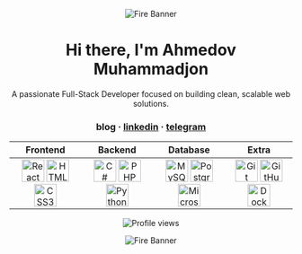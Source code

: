 <!-- Top banner -->
<p align="center">
  <img src="https://iili.io/dBau4ZN.gif" alt="Fire Banner" />
</p>

<!-- Introduction -->
<h1 align="center">Hi there, I'm Ahmedov Muhammadjon </h1>
<p align="center">A passionate Full-Stack Developer focused on building clean, scalable web solutions.</p>

<!-- Social links -->
<h3 align="center">
  blog · 
  <a href="https://www.linkedin.com/in/theaxmedovv/">linkedin</a> · 
  <a href="https://t.me/theaxmedovv">telegram</a>
</h3>

<!-- Tech stack table -->
<table align="center">
  <thead>
    <tr>
      <th>Frontend</th>
      <th>Backend</th>
      <th>Database</th>
      <th>Extra</th>
    </tr>
  </thead>
  <tbody align="center">
    <tr>
      <td>
        <img src="https://cdn.jsdelivr.net/gh/devicons/devicon/icons/react/react-original.svg" height="40" alt="React" title="React" />
        <img src="https://cdn.jsdelivr.net/gh/devicons/devicon/icons/html5/html5-original.svg" height="40" alt="HTML5" title="HTML5" />
        <img src="https://cdn.jsdelivr.net/gh/devicons/devicon/icons/css3/css3-original.svg" height="40" alt="CSS3" title="CSS3" />
      </td>
      <td>
        <img src="https://cdn.jsdelivr.net/gh/devicons/devicon/icons/csharp/csharp-original.svg" height="40" alt="C#" title="C#" />
        <img src="https://cdn.jsdelivr.net/gh/devicons/devicon/icons/php/php-original.svg" height="40" alt="PHP" title="PHP" />
        <img src="https://cdn.jsdelivr.net/gh/devicons/devicon/icons/python/python-original.svg" height="40" alt="Python" title="Python" />
      </td>
      <td>
        <img src="https://cdn.jsdelivr.net/gh/devicons/devicon/icons/mysql/mysql-original.svg" height="40" alt="MySQL" title="MySQL" />
        <img src="https://cdn.jsdelivr.net/gh/devicons/devicon/icons/postgresql/postgresql-original.svg" height="40" alt="PostgreSQL" title="PostgreSQL" />
        <img src="https://img.icons8.com/external-flat-juicy-fish/60/000000/external-sql-coding-and-development-flat-flat-juicy-fish.png" height="40" alt="Microsoft SQL Server" title="Microsoft SQL Server" />
      </td>
      <td>
        <img src="https://cdn.jsdelivr.net/gh/devicons/devicon/icons/git/git-original.svg" height="40" alt="Git" title="Git" />
        <img src="https://cdn.jsdelivr.net/gh/devicons/devicon/icons/github/github-original.svg" height="40" alt="GitHub" title="GitHub" />
        <img src="https://cdn.jsdelivr.net/gh/devicons/devicon/icons/docker/docker-original.svg" height="40" alt="Docker" title="Docker" />
      </td>
    </tr>
  </tbody>
</table>

<!-- GitHub Stats (optional) -->

<!-- View counter -->
<p align="center">
  <img src="https://komarev.com/ghpvc/?username=theaxmedovv&color=orange" alt="Profile views" />
</p>

<!-- Bottom banner -->
<p align="center">
  <img src="https://iili.io/dBau4ZN.gif" alt="Fire Banner" />
</p>
